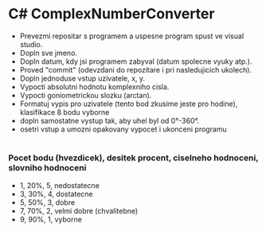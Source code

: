 # 
# C# ComplexNumberConverter
* Prevezmi repositar s programem a uspesne program spust ve visual studio.
* Dopln sve jmeno.
* Dopln datum, kdy jsi programem zabyval (datum spolecne vyuky atp.).
* Proved "commit" (odevzdani do repozitare i pri nasledujicich ukolech).
* Dopln jednoduse vstup uzivatele, x, y.
* Vypocti absolutni hodnotu komplexniho cisla.
* Vypocti goniometrickou slozku (arctan).
* Formatuj vypis pro uzivatele (tento bod zkusime jeste pro hodine), klasifikace 8 bodu vyborne
* dopln samostatne vystup tak, aby uhel byl od 0°-360°.
* osetri vstup a umozni opakovany vypocet i ukonceni programu
#
### Pocet bodu (hvezdicek), desitek procent, ciselneho hodnoceni, slovniho hodnoceni
* 1, 20%, 5, nedostatecne
* 3, 30%, 4, dostatecne
* 5, 50%, 3, dobre
* 7, 70%, 2, velmi dobre (chvalitebne)
* 9, 90%, 1, vyborne
#
